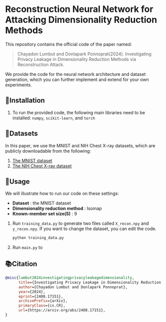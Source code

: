 # Reconstruction Neural Network for Attacking Dimensionality Reduction Methods

 This repository contains the official code of the paper named:
 > Chayadon Lumbut and Donlapark Ponnoprat(2024). Investigating Privacy Leakage in Dimensionality Reduction Methods via Reconstruction Attack.

We provide the code for the neural network architecture and dataset generation, which you can further implement and extend for your own experiments.

## 🔧Installation
1. To run the provided code, the following main libraries need to be installed: `numpy`, `scikit-learn`, and `torch`

## 📂Datasets
In this paper, we use the MNIST and NIH Chest X-ray datasets, which are publicly downloadable from the following:
1. [The MNIST dataset](https://keras.io/api/datasets/mnist/)
2. [The NIH Chest X-ray dataset](https://www.kaggle.com/datasets/nih-chest-xrays/data)

## 🤖Usage
We will illustrate how to run our code on these settings:
 - **Dataset** : the MNIST dataset
 - **Dimensionality reduction method** : Isomap
 - **Known-member set size(S)** : 9
1. Run `training_data.py` to generate two files called `X_recon.npy` and `y_recon.npy`. If you want to change the dataset, you can edit the code.
      ```python
      python training_data.py
      ```
2. Run `main.py` to 

## 📚Citation
```bibtex
@misc{lumbut2024investigatingprivacyleakagedimensionality,
      title={Investigating Privacy Leakage in Dimensionality Reduction Methods via Reconstruction Attack}, 
      author={Chayadon Lumbut and Donlapark Ponnoprat},
      year={2024},
      eprint={2408.17151},
      archivePrefix={arXiv},
      primaryClass={cs.CR},
      url={https://arxiv.org/abs/2408.17151}, 
}
```
